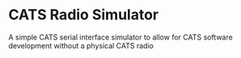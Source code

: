 # CATS Radio Simulator
A simple CATS serial interface simulator to allow for CATS software development without a physical CATS radio
